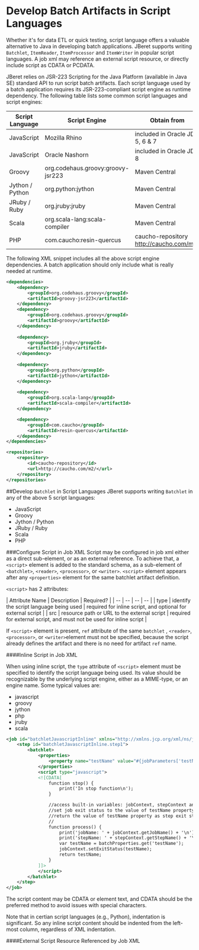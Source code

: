 # Develop Batch Artifacts in Script Languages
Whether it's for data ETL or quick testing, script language offers a valuable alternative to Java in developing batch applications. JBeret supports writing `Batchlet`, `ItemReader`, `ItemProcessor` and `ItemWriter` in popular script languages. A job xml may reference an external script resource, or directly include script as CDATA or PCDATA.

JBeret relies on JSR-223 Scripting for the Java Platform (available in Java SE) standard API to run script batch artifacts. Each script language used by a batch application requires its JSR-223-compliant script engine as runtime dependency. The following table lists some common script languages and script engines:

| Script Language | Script Engine | Obtain from | Implements javax.script.Invocable?|
| -- | -- | -- | -- |
| JavaScript | Mozilla Rhino | included in Oracle JDK 5, 6 & 7 | Yes |
| JavaScript | Oracle Nashorn | included in Oracle JDK 8 | Yes |
| Groovy | org.codehaus.groovy:groovy-jsr223 | Maven Central | Yes |
| Jython / Python | org.python:jython | Maven Central | Yes |
| JRuby / Ruby | org.jruby:jruby | Maven Central | Yes |
| Scala | org.scala-lang:scala-compiler | Maven Central | No |
| PHP | com.caucho:resin-quercus | caucho-repository http://caucho.com/m2/ | No |

The following XML snippet includes all the above script engine dependencies. A batch application should only include what is really needed at runtime.

```xml
<dependencies>
    <dependency>
        <groupId>org.codehaus.groovy</groupId>
        <artifactId>groovy-jsr223</artifactId>
    </dependency>
    <dependency>
        <groupId>org.codehaus.groovy</groupId>
        <artifactId>groovy</artifactId>
    </dependency>
    
    <dependency>
        <groupId>org.jruby</groupId>
        <artifactId>jruby</artifactId>
    </dependency>
    
    <dependency>
        <groupId>org.python</groupId>
        <artifactId>jython</artifactId>
    </dependency>
    
    <dependency>
        <groupId>org.scala-lang</groupId>
        <artifactId>scala-compiler</artifactId>
    </dependency>

    <dependency>
        <groupId>com.caucho</groupId>
        <artifactId>resin-quercus</artifactId>
    </dependency>
</dependencies>

<repositories>
    <repository>
        <id>caucho-repository</id>
        <url>http://caucho.com/m2/</url>
    </repository>
</repositories>
```
##Develop `Batchlet` in Script Languages
JBeret supports writing `Batchlet` in any of the above 5 script languages: 
* JavaScript
* Groovy
* Jython / Python
* JRuby / Ruby
* Scala
* PHP

###Configure Script in Job XML
Script may be configured in job xml either as a direct sub-element, or as an external reference. To achieve that, a `<script>` element is added to the standard schema, as a sub-element of `<batchlet>`, `<reader>`, `<processor>`, or `<writer>`. `<script>` element appears after any `<properties>` element for the same batchlet artifact definition.

`<script>` has 2 attributes:

| Attribute Name | Description | Required? |
| -- | -- | -- | -- |
| type | identify the script language being used | required for inline script, and optional for external script |
| src | resource path or URL to the external script | required for external script, and must not be used for inline script |


If `<script>` element is present, `ref` attribute of the same `batchlet` , `<reader>`, `<processor>`, or `<writer>`element must not be specified, because the script already defines the artifact and there is no need for artifact `ref` name.

####Inline Script in Job XML

When using inline script, the `type` attribute of `<script>` element must be specified to identify the script language being used. Its value should be recognizable by the underlying script engine, either as a MIME-type, or an engine name. Some typical values are:

* javascript
* groovy
* jython
* php
* jruby
* scala
 

```xml
<job id="batchletJavascriptInline" xmlns="http://xmlns.jcp.org/xml/ns/javaee" version="1.0">
    <step id="batchletJavascriptInline.step1">
        <batchlet>
            <properties>
                <property name="testName" value="#{jobParameters['testName']}"/>
            </properties>
            <script type="javascript">
            <![CDATA[
                function stop() {
                    print('In stop function\n');
                }

                //access built-in variables: jobContext, stepContext and batchProperties,
                //set job exit status to the value of testName property, and
                //return the value of testName property as step exit status,
                //
                function process() {
                    print('jobName: ' + jobContext.getJobName() + '\n');
                    print('stepName: ' + stepContext.getStepName() + '\n');
                    var testName = batchProperties.get('testName');
                    jobContext.setExitStatus(testName);
                    return testName;
                }
            ]]>
            </script>
        </batchlet>
    </step>
</job>
```

The script content may be CDATA or element text, and CDATA should be the preferred method to avoid issues with special characters.

Note that in certian script languages (e.g., Python), indentation is significant. So any inline script content should be indented from the left-most column, regardless of XML indentation.

####External Script Resource Referenced by Job XML

